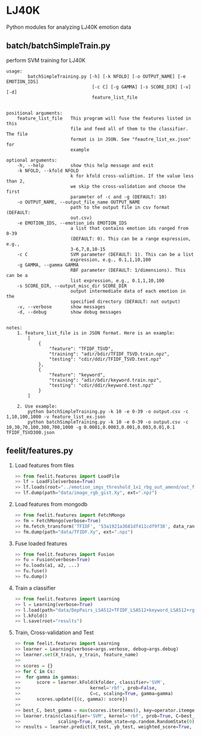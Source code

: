 LJ40K
=====

Python modules for analyzing LJ40K emotion data

## batch/batchSimpleTrain.py

perform SVM training for LJ40K

	usage: 
			batchSimpleTraining.py [-h] [-k NFOLD] [-o OUTPUT_NAME] [-e EMOTION_IDS] 
								  	[-c C] [-g GAMMA] [-s SCORE_DIR] [-v] [-d] 
									feature_list_file
	

	positional arguments:
  		feature_list_file   This program will fuse the features listed in this
                        	file and feed all of them to the classifier. The file
                        	format is in JSON. See "feautre_list_ex.json" for
                        	example

	optional arguments:
		-h, --help          show this help message and exit
  		-k NFOLD, --kfold NFOLD
                        	k for kfold cross-validtion. If the value less than 2,
                        	we skip the cross-validation and choose the first
                        	parameter of -c and -g (DEFAULT: 10)
  		-o OUTPUT_NAME, --output_file_name OUTPUT_NAME
                        	path to the output file in csv format (DEFAULT:
                        	out.csv)
  		-e EMOTION_IDS, --emotion_ids EMOTION_IDS
                        	a list that contains emotion ids ranged from 0-39
                        	(DEFAULT: 0). This can be a range expression, e.g.,
                        	3-6,7,8,10-15
  		-c C                SVM parameter (DEFAULT: 1). This can be a list
                        	expression, e.g., 0.1,1,10,100
  		-g GAMMA, --gamma GAMMA
                        	RBF parameter (DEFAULT: 1/dimensions). This can be a
                        	list expression, e.g., 0.1,1,10,100
  		-s SCORE_DIR, --output_misc_dir SCORE_DIR
                        	output intermediate data of each emotion in the
                        	specified directory (DEFAULT: not output)
  		-v, --verbose       show messages
  		-d, --debug         show debug messages
 
 
	notes:
		1. feature_list_file is in JSON format. Here is an example:
	        [
	            {
	                "feature": "TFIDF_TSVD",
	                "training": "adir/bdir/TFIDF_TSVD.train.npz",
	                "testing": "cdir/ddir/TFIDF_TSVD.test.npz"
	            },
	            {
	                "feature": "keyword",
	                "training": "adir/bdir/keyword.train.npz",
	                "testing": "cdir/ddir/keyword.test.npz"
	            }
	        ]

    	2. Use example:
        	python batchSimpleTraining.py -k 10 -e 0-39 -o output.csv -c 1,10,100,1000 -v feature_list_ex.json
        	python batchSimpleTraining.py -k 10 -e 0-39 -o output.csv -c 10,30,70,100,300,700,1000 -g 0.0001,0.0003,0.001,0.003,0.01,0.1 TFIDF_TSVD300.json


## feelit/features.py

1. Load features from files

	```python
	>> from feelit.features import LoadFile
	>> lf = LoadFile(verbose=True)
	>> lf.loads(root="../emotion_imgs_threshold_1x1_rbg_out_amend/out_f1", data_range=800)
	>> lf.dump(path="data/image_rgb_gist.Xy", ext=".npz")
	```
2. Load features from mongodb

	```python
	>> from feelit.features import FetchMongo
	>> fm = FetchMongo(verbose=True)
	>> fm.fetch_transform('TFIDF', '53a1921a3681df411cdf9f38', data_range=800)
	>> fm.dump(path="data/TFIDF.Xy", ext=".npz")
	```

3. Fuse loaded features

	```python
	>> from feelit.features import Fusion
	>> fu = Fusion(verbose=True)
	>> fu.loads(a1, a2, ...)
	>> fu.fuse()
	>> fu.dump()
	```
4. Train a classifier

	```python
	>> from feelit.features import Learning
	>> l = Learning(verbose=True)
	>> l.load(path="data/DepPairs_LSA512+TFIDF_LSA512+keyword_LSA512+rgba_gist+rgba_phog.Xy.npz")
	>> l.kFold()
	>> l.save(root="results")
	```
5. Train, Cross-validation and Test

	```python
	>> from feelit.features import Learning
	>> learner = Learning(verbose=args.verbose, debug=args.debug) 
    >> learner.set(X_train, y_train, feature_name)
    >>
    >> scores = {}
    >> for C in Cs:
    >> 	for gamma in gammas:
    >> 		score = learner.kFold(kfolder, classifier='SVM', 
    >>							kernel='rbf', prob=False, 
    >>							C=c, scaling=True, gamma=gamma)
    >>		scores.update({(c, gamma): score})
    >>
	>> best_C, best_gamma = max(scores.iteritems(), key=operator.itemgetter(1))[0]
	>> learner.train(classifier='SVM', kernel='rbf', prob=True, C=best_C, gamma=best_gamma, 
	>>				scaling=True, random_state=np.random.RandomState(0))
	>> results = learner.predict(X_test, yb_test, weighted_score=True, X_predict_prob=True, auc=True)
	```

